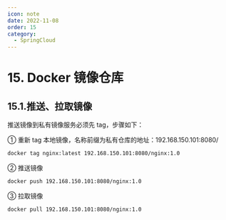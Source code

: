 ```yaml
---
icon: note
date: 2022-11-08
order: 15
category:
  - SpringCloud
---
```


# 15. Docker 镜像仓库

## 15.1.推送、拉取镜像

推送镜像到私有镜像服务必须先 tag，步骤如下：

① 重新 tag 本地镜像，名称前缀为私有仓库的地址：192.168.150.101:8080/

```sh
docker tag nginx:latest 192.168.150.101:8080/nginx:1.0
```

② 推送镜像

```sh
docker push 192.168.150.101:8080/nginx:1.0
```

③ 拉取镜像

```sh
docker pull 192.168.150.101:8080/nginx:1.0
```

